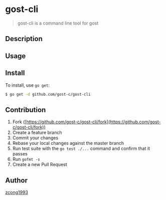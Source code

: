 # gost-cli

> gost-cli is a command line tool for gost

## Description

## Usage

## Install

To install, use `go get`:

```bash
$ go get -d github.com/gost-c/gost-cli
```

## Contribution

1. Fork ([https://github.com/gost-c/gost-cli/fork](https://github.com/gost-c/gost-cli/fork))
1. Create a feature branch
1. Commit your changes
1. Rebase your local changes against the master branch
1. Run test suite with the `go test ./...` command and confirm that it passes
1. Run `gofmt -s`
1. Create a new Pull Request

## Author

[zcong1993](https://github.com/zcong1993)
